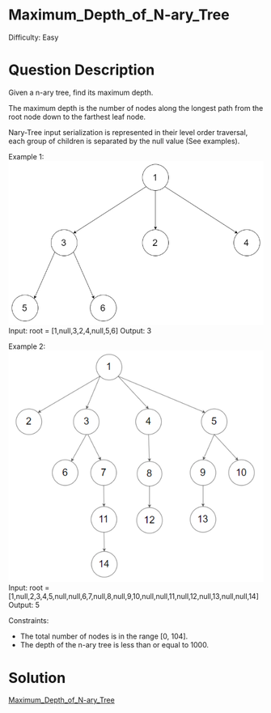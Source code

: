 
# Maximum_Depth_of_N-ary_Tree

Difficulty: Easy

# Question Description

Given a n-ary tree, find its maximum depth.

The maximum depth is the number of nodes along the longest path from the root node down to the farthest leaf node.

Nary-Tree input serialization is represented in their level order traversal, each group of children is separated by the null value (See examples).

Example 1:
![alt text](image.png)
Input: root = [1,null,3,2,4,null,5,6]
Output: 3

Example 2:
![alt text](image-1.png)
Input: root = [1,null,2,3,4,5,null,null,6,7,null,8,null,9,10,null,null,11,null,12,null,13,null,null,14]
Output: 5

Constraints:

- The total number of nodes is in the range [0, 104].
- The depth of the n-ary tree is less than or equal to 1000.

# Solution

[Maximum_Depth_of_N-ary_Tree]([559]Maximum_Depth_of_N-ary_Tree.py)

    